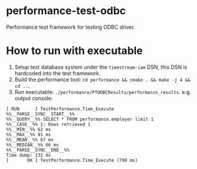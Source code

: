 # performance-test-odbc
Performance test framework for testing ODBC driver.

# How to run with executable
1. Setup test database system under the `timestream-iam` DSN, this DSN is hardcoded into the test framework.
2. Build the performance tool: `cd performance && cmake . && make -j 4 && cd ..`.
3. Run executable: `./performance/PTODBCResults/performance_results`.
e.g. output console:
```
[ RUN      ] TestPerformance.Time_Execute
%%__PARSE__SYNC__START__%%
%%__QUERY__%% SELECT * FROM performance.employer limit 1
%%__CASE__%% 1: Rows retrieved 1
%%__MIN__%% 62 ms
%%__MAX__%% 81 ms
%%__MEAN__%% 67 ms
%%__MEDIAN__%% 66 ms
%%__PARSE__SYNC__END__%%
Time dump: 232 ms
[       OK ] TestPerformance.Time_Execute (798 ms)
```

